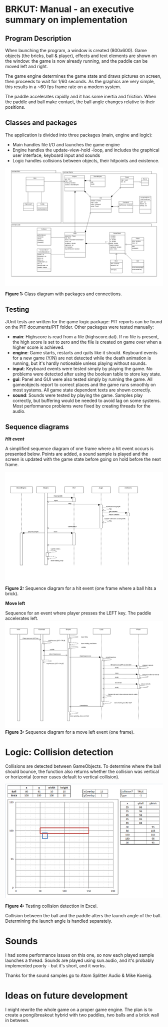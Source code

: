 BRKUT: Manual - an executive summary on implementation
======================================================

Program Description
-------------------

When launching the program, a window is created (800x600). Game objects (the bricks, ball & player), effects and text elements are shown on the window: the game is now already running, and the paddle can be moved left and right.

The game engine determines the game state and draws pictures on screen, then proceeds to wait for 1/60 seconds. As the graphics are very simple, this results in a ~60 fps frame rate on a modern system.

The paddle accelerates rapidly and it has some inertia and friction. When the paddle and ball make contact, the ball angle changes relative to their positions.

Classes and packages
--------------------

The application is divided into three packages (main, engine and logic):
* Main handles file I/O and launches the game engine
* Engine handles the update-view-hold -loop, and includes the graphical user interface, keyboard input and sounds
* Logic handles collisions between objects, their hitpoints and existence.

![Class Diagram](https://raw.githubusercontent.com/lopossumi/brkut/master/documentation/Class%20diagrams/ClassDiagram-2014-12-04.png)

**Figure 1:** Class diagram with packages and connections.

Testing
-------

JUnit tests are written for the game logic package: PIT reports can be found on the PIT documents/PIT folder. Other packages were tested manually:
* **main**: Highscore is read from a file (highscore.dat). If no file is present, the high score is set to zero and the file is created on game over when a higher score is achieved.
* **engine**: Game starts, restarts and quits like it should. Keyboard events for a new game (Y/N) are not detected while the death animation is running, but it's hardly noticeable unless playing without sounds.
* **input**: Keyboard events were tested simply by playing the game. No problems were detected after using the boolean table to store key state.
* **gui**: Panel and GUI were also tested simply by running the game. All gameobjects report to correct places and the game runs smoothly on most systems. All game state dependent texts are shown correctly.
* **sound**: Sounds were tested by playing the game. Samples play correctly, but buffering would be needed to avoid lag on some systems. Most performance problems were fixed by creating threads for the audio.

Sequence diagrams
------------------

***Hit event***

A simplified sequence diagram of one frame where a hit event occurs is presented below. Points are added, a sound sample is played and the screen is updated with the game state before going on hold before the next frame.

![Sequence Diagram Hit](https://github.com/lopossumi/brkut/blob/master/documentation/Sequence%20diagrams/SequenceDiagramHit.png)

**Figure 2:** Sequence diagram for a hit event (one frame where a ball hits a brick).

**Move left**

Sequence for an event where player presses the LEFT key. The paddle accelerates left.
![Sequence Diagram Left](https://raw.githubusercontent.com/lopossumi/brkut/master/documentation/Sequence%20diagrams/SequenceDiagramMoveLeft.png)
**Figure 3:** Sequence diagram for a move left event (one frame).

Logic: Collision detection
==========================

Collisions are detected between GameObjects. To determine where the ball should bounce, the function also returns whether the collision was vertical or horizontal (corner cases default to vertical collision).

![Collision testing](https://github.com/lopossumi/brkut/blob/master/images/collision.png)

**Figure 4:** Testing collision detection in Excel.

Collision between the ball and the paddle alters the launch angle of the ball. Determining the launch angle is handled separately.

Sounds
======
I had some performance issues on this one, so now each played sample launches a thread. Sounds are played using sun.audio, and it's probably implemented poorly - but it's short, and it works.

Thanks for the sound samples go to Atom Splitter Audio & Mike Koenig.

Ideas on future development
===========================
I might rewrite the whole game on a proper game engine. The plan is to create a pong/breakout hybrid with two paddles, two balls and a brick wall in between.
